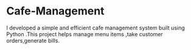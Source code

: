 # Cafe-Management
I developed a simple and efficient cafe management system built using Python .This project helps manage menu items ,take customer orders,generate bills.
